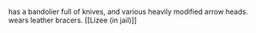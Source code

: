 has a bandolier full of knives, and various heavily modified arrow heads. wears leather bracers. [[Lizee (in jail)]]